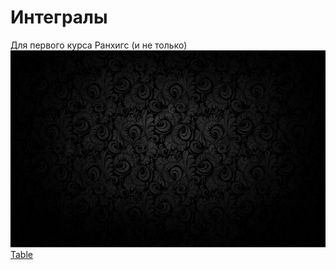 # Интегралы 
Для первого курса Ранхигс (и не только)
![Just photo](image.png)
[Table](work_space.html)
